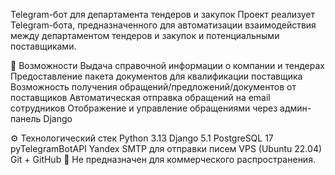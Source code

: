 Telegram-бот для департамента тендеров и закупок
Проект реализует Telegram-бота, предназначенного для автоматизации взаимодействия между департаментом тендеров и закупок и потенциальными поставщиками.

📌 Возможности
Выдача справочной информации о компании и тендерах
Предоставление пакета документов для квалификации поставщика
Возможность получения обращений/предложений/документов от поставщиков
Автоматическая отправка обращений на email сотрудников
Отображение и управление обращениями через админ-панель Django

⚙️ Технологический стек
Python 3.13
Django 5.1
PostgreSQL 17
pyTelegramBotAPI
Yandex SMTP для отправки писем
VPS (Ubuntu 22.04)
Git + GitHub
🧾 Не предназначен для коммерческого распространения.
